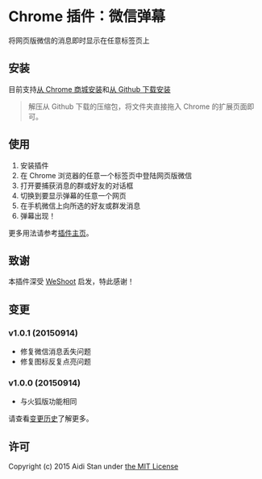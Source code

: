 # Chrome 插件：微信弹幕

将网页版微信的消息即时显示在任意标签页上

## 安装

目前支持[从 Chrome 商城安装](https://chrome.google.com/webstore/detail/%E5%BE%AE%E4%BF%A1%E5%BC%B9%E5%B9%95/oaglinapidhlmnnnkcmkmgkopbodjonl)和[从 Github 下载安装](http://aidistan.github.io/chrome-weixin-danmu/weixin-danmu.zip)

> 解压从 Github 下载的压缩包，将文件夹直接拖入 Chrome 的扩展页面即可。

## 使用

1. 安装插件
2. 在 Chrome 浏览器的任意一个标签页中登陆网页版微信
3. 打开要捕获消息的群或好友的对话框
4. 切换到要显示弹幕的任意一个网页
5. 在手机微信上向所选的好友或群发消息
6. 弹幕出现！

更多用法请参考[插件主页](http://aidistan.github.io/browser-weixin-danmu/)。

## 致谢

本插件深受 [WeShoot](https://github.com/Integ/WeShoot) 启发，特此感谢！

## 变更

### v1.0.1 (20150914)

- 修复微信消息丢失问题
- 修复图标反复点亮问题

### v1.0.0 (20150914)

- 与火狐版功能相同

请查看[变更历史](https://github.com/aidistan/chrome-weixin-danmu/blob/master/HISTORY.md)了解更多。

## 许可

Copyright (c) 2015 Aidi Stan under [the MIT License](https://github.com/aidistan/chrome-weixin-danmu/blob/master/LICENSE)
